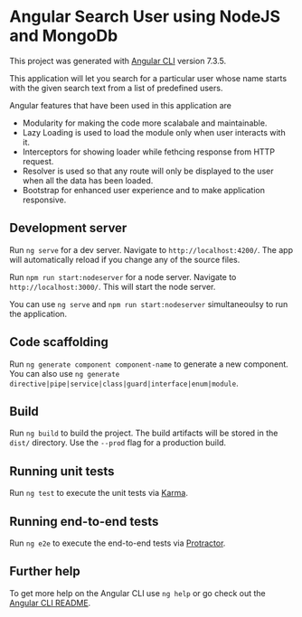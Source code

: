 # Angular Search User using NodeJS and MongoDb

This project was generated with [Angular CLI](https://github.com/angular/angular-cli) version 7.3.5.

This application will let you search for a particular user whose name starts with the given search text from a list of predefined users.

Angular features that have been used in this application are
- Modularity for making the code more scalabale and maintainable.
- Lazy Loading is used to load the module only when user interacts with it.
- Interceptors for showing loader while fethcing response from HTTP request.
- Resolver is used so that any route will only be displayed to the user when all the data has    been loaded.
- Bootstrap for enhanced user experience and to make application responsive.

## Development server

Run `ng serve` for a dev server. Navigate to `http://localhost:4200/`. The app will automatically reload if you change any of the source files.

Run `npm run start:nodeserver` for a node server. Navigate to `http://localhost:3000/`. This will start the node server.

You can use `ng serve` and `npm run start:nodeserver` simultaneoulsy to run the application.

## Code scaffolding

Run `ng generate component component-name` to generate a new component. You can also use `ng generate directive|pipe|service|class|guard|interface|enum|module`.

## Build

Run `ng build` to build the project. The build artifacts will be stored in the `dist/` directory. Use the `--prod` flag for a production build.

## Running unit tests

Run `ng test` to execute the unit tests via [Karma](https://karma-runner.github.io).

## Running end-to-end tests

Run `ng e2e` to execute the end-to-end tests via [Protractor](http://www.protractortest.org/).

## Further help

To get more help on the Angular CLI use `ng help` or go check out the [Angular CLI README](https://github.com/angular/angular-cli/blob/master/README.md).
